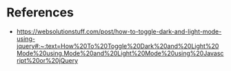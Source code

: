 # References
- https://websolutionstuff.com/post/how-to-toggle-dark-and-light-mode-using-jquery#:~:text=How%20To%20Toggle%20Dark%20and%20Light%20Mode%20using,Mode%20and%20Light%20Mode%20using%20Javascript%20or%20jQuery